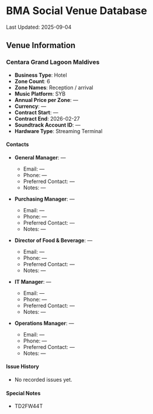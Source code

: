 # BMA Social Venue Database

Last Updated: 2025-09-04

## Venue Information

### Centara Grand Lagoon Maldives
- **Business Type**: Hotel
- **Zone Count**: 6
- **Zone Names**: Reception / arrival
- **Music Platform**: SYB
- **Annual Price per Zone**: —
- **Currency**: —
- **Contract Start**: —
- **Contract End**: 2026-02-27
- **Soundtrack Account ID**: —
- **Hardware Type**: Streaming Terminal

#### Contacts
- **General Manager**: —
  - Email: —
  - Phone: —
  - Preferred Contact: —
  - Notes: —

- **Purchasing Manager**: —
  - Email: —
  - Phone: —
  - Preferred Contact: —
  - Notes: —

- **Director of Food & Beverage**: —
  - Email: —
  - Phone: —
  - Preferred Contact: —
  - Notes: —

- **IT Manager**: —
  - Email: —
  - Phone: —
  - Preferred Contact: —
  - Notes: —

- **Operations Manager**: —
  - Email: —
  - Phone: —
  - Preferred Contact: —
  - Notes: —

#### Issue History
- No recorded issues yet.

#### Special Notes
- TD2FW44T
